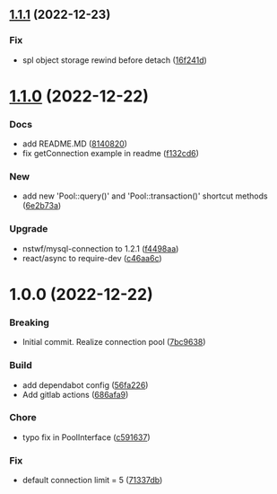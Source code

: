 ## [1.1.1](https://github.com/nstwfdev/mysql-connection-pool/compare/v1.1.0...v1.1.1) (2022-12-23)


### Fix

* spl object storage rewind before detach ([16f241d](https://github.com/nstwfdev/mysql-connection-pool/commit/16f241dc59e48cad17d202c9cbb3f4cbb6fb06a3))

# [1.1.0](https://github.com/nstwfdev/mysql-connection-pool/compare/v1.0.0...v1.1.0) (2022-12-22)


### Docs

* add README.MD ([8140820](https://github.com/nstwfdev/mysql-connection-pool/commit/8140820a1c0d22bab5d8e83474833762c977e76b))
* fix getConnection example in readme ([f132cd6](https://github.com/nstwfdev/mysql-connection-pool/commit/f132cd617884b474ba358948841367d67583d2bb))

### New

* add new 'Pool::query()' and 'Pool::transaction()' shortcut methods ([6e2b73a](https://github.com/nstwfdev/mysql-connection-pool/commit/6e2b73ab30a7e190cdcbab84e9ed7112effd67d0))

### Upgrade

* nstwf/mysql-connection to 1.2.1 ([f4498aa](https://github.com/nstwfdev/mysql-connection-pool/commit/f4498aa86b75797781300ae084a6f0543147c34b))
* react/async to require-dev ([c46aa6c](https://github.com/nstwfdev/mysql-connection-pool/commit/c46aa6cee3a073820579225fb094cf2ae7d7e7ab))

# 1.0.0 (2022-12-22)


### Breaking

* Initial commit. Realize connection pool ([7bc9638](https://github.com/nstwfdev/mysql-connection-pool/commit/7bc9638c4c229f87ff3a079b4289228159cdbb9b))

### Build

* add dependabot config ([56fa226](https://github.com/nstwfdev/mysql-connection-pool/commit/56fa2265409be433526a4b3620e5f09a1bb66c6e))
* Add gitlab actions ([686afa9](https://github.com/nstwfdev/mysql-connection-pool/commit/686afa94c5d58930e489dbff2571947e4b90208d))

### Chore

* typo fix in PoolInterface ([c591637](https://github.com/nstwfdev/mysql-connection-pool/commit/c591637b9c97e8274e230631cc93d2f0a23367d3))

### Fix

* default connection limit = 5 ([71337db](https://github.com/nstwfdev/mysql-connection-pool/commit/71337db746d8d46ae84e22e6363289a65fb484a6))
